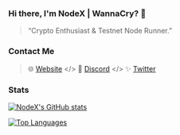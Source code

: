 ### Hi there, I'm NodeX | WannaCry? 👋

> “Crypto Enthusiast & Testnet Node Runner.”

### Contact Me

> 🌐 [Website](https://nodex.codes) </> 💬 [Discord](https://discordapp.com/users/928575843641479198) </> ✨ [Twitter](https://twitter.com/nodexploit)

### Stats
[![NodeX's GitHub stats](https://github-readme-stats.vercel.app/api?username=nodesxploit&show_icons=true&theme=dark)](https://github.com/anuraghazra/github-readme-stats)

[![Top Languages](https://github-readme-stats.vercel.app/api/top-langs/?username=nodesxploit&layout=compact&theme=dark)](https://github.com/anuraghazra/github-readme-stats)

